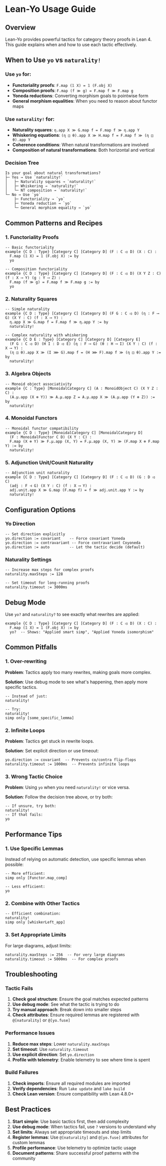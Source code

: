 # Lean-Yo Usage Guide

## Overview

Lean-Yo provides powerful tactics for category theory proofs in Lean 4. This guide explains when and how to use each tactic effectively.

## When to Use `yo` vs `naturality!`

### Use `yo` for:
- **Functoriality proofs**: `F.map (𝟙 X) = 𝟙 (F.obj X)`
- **Composition proofs**: `F.map (f ≫ g) = F.map f ≫ F.map g`
- **Yoneda reductions**: Converting morphism goals to pointwise form
- **General morphism equalities**: When you need to reason about functor maps

### Use `naturality!` for:
- **Naturality squares**: `η.app X ≫ G.map f = F.map f ≫ η.app Y`
- **Whiskering equations**: `(η ◫ θ).app X ≫ H.map f = F.map f ≫ (η ◫ θ).app Y`
- **Coherence conditions**: When natural transformations are involved
- **Composition of natural transformations**: Both horizontal and vertical

### Decision Tree

```
Is your goal about natural transformations?
├─ Yes → Use `naturality!`
│   ├─ Naturality squares → `naturality!`
│   ├─ Whiskering → `naturality!`
│   └─ NT composition → `naturality!`
└─ No → Use `yo`
    ├─ Functoriality → `yo`
    ├─ Yoneda reduction → `yo`
    └─ General morphism equality → `yo`
```

## Common Patterns and Recipes

### 1. Functoriality Proofs

```lean
-- Basic functoriality
example {C D : Type} [Category C] [Category D] (F : C ⥤ D) (X : C) :
  F.map (𝟙 X) = 𝟙 (F.obj X) := by
  yo

-- Composition functoriality  
example {C D : Type} [Category C] [Category D] (F : C ⥤ D) (X Y Z : C) (f : X ⟶ Y) (g : Y ⟶ Z) :
  F.map (f ≫ g) = F.map f ≫ F.map g := by
  yo
```

### 2. Naturality Squares

```lean
-- Simple naturality
example {C D : Type} [Category C] [Category D] (F G : C ⥤ D) (η : F ⟶ G) (X Y : C) (f : X ⟶ Y) :
  η.app X ≫ G.map f = F.map f ≫ η.app Y := by
  naturality!

-- Complex naturality with whiskering
example {C D E : Type} [Category C] [Category D] [Category E]
  (F G : C ⥤ D) (H I : D ⥤ E) (η : F ⟶ G) (θ : H ⟶ I) (X Y : C) (f : X ⟶ Y) :
  (η ◫ θ).app X ≫ (I ⋙ G).map f = (H ⋙ F).map f ≫ (η ◫ θ).app Y := by
  naturality!
```

### 3. Algebra Objects

```lean
-- Monoid object associativity
example {C : Type} [MonoidalCategory C] (A : MonoidObject C) (X Y Z : C) :
  (A.μ.app (X ⊗ Y)) ≫ A.μ.app Z = A.μ.app X ≫ (A.μ.app (Y ⊗ Z)) := by
  naturality!
```

### 4. Monoidal Functors

```lean
-- Monoidal functor compatibility
example {C D : Type} [MonoidalCategory C] [MonoidalCategory D] 
  (F : MonoidalFunctor C D) (X Y : C) :
  F.map (X ⊗ Y) ≫ F.μ.app (X, Y) = F.μ.app (X, Y) ≫ (F.map X ⊗ F.map Y) := by
  naturality!
```

### 5. Adjunction Unit/Counit Naturality

```lean
-- Adjunction unit naturality
example {C D : Type} [Category C] [Category D] (F : C ⥤ D) (G : D ⥤ C) 
  (adj : F ⊣ G) (X Y : C) (f : X ⟶ Y) :
  adj.unit.app X ≫ G.map (F.map f) = f ≫ adj.unit.app Y := by
  naturality!
```

## Configuration Options

### Yo Direction

```lean
-- Set direction explicitly
yo.direction := covariant    -- Force covariant Yoneda
yo.direction := contravariant -- Force contravariant Coyoneda  
yo.direction := auto         -- Let the tactic decide (default)
```

### Naturality Settings

```lean
-- Increase max steps for complex proofs
naturality.maxSteps := 128

-- Set timeout for long-running proofs
naturality.timeout := 3000ms
```

## Debug Mode

Use `yo?` and `naturality?` to see exactly what rewrites are applied:

```lean
example {C D : Type} [Category C] [Category D] (F : C ⥤ D) (X : C) :
  F.map (𝟙 X) = 𝟙 (F.obj X) := by
  yo?  -- Shows: "Applied smart simp", "Applied Yoneda isomorphism"
```

## Common Pitfalls

### 1. Over-rewriting

**Problem**: Tactics apply too many rewrites, making goals more complex.

**Solution**: Use debug mode to see what's happening, then apply more specific tactics.

```lean
-- Instead of just:
naturality!

-- Try:
naturality!
simp only [some_specific_lemma]
```

### 2. Infinite Loops

**Problem**: Tactics get stuck in rewrite loops.

**Solution**: Set explicit direction or use timeout:

```lean
yo.direction := covariant  -- Prevents co/contra flip-flops
naturality.timeout := 1000ms  -- Prevents infinite loops
```

### 3. Wrong Tactic Choice

**Problem**: Using `yo` when you need `naturality!` or vice versa.

**Solution**: Follow the decision tree above, or try both:

```lean
-- If unsure, try both:
naturality!
-- If that fails:
yo
```

## Performance Tips

### 1. Use Specific Lemmas

Instead of relying on automatic detection, use specific lemmas when possible:

```lean
-- More efficient:
simp only [Functor.map_comp]

-- Less efficient:
yo
```

### 2. Combine with Other Tactics

```lean
-- Efficient combination:
naturality!
simp only [whiskerLeft_app]
```

### 3. Set Appropriate Limits

For large diagrams, adjust limits:

```lean
naturality.maxSteps := 256  -- For very large diagrams
naturality.timeout := 5000ms  -- For complex proofs
```

## Troubleshooting

### Tactic Fails

1. **Check goal structure**: Ensure the goal matches expected patterns
2. **Use debug mode**: See what the tactic is trying to do
3. **Try manual approach**: Break down into smaller steps
4. **Check attributes**: Ensure required lemmas are registered with `@[naturality]` or `@[yo.fuse]`

### Performance Issues

1. **Reduce max steps**: Lower `naturality.maxSteps`
2. **Set timeout**: Use `naturality.timeout`
3. **Use explicit direction**: Set `yo.direction`
4. **Profile with telemetry**: Enable telemetry to see where time is spent

### Build Failures

1. **Check imports**: Ensure all required modules are imported
2. **Verify dependencies**: Run `lake update` and `lake build`
3. **Check Lean version**: Ensure compatibility with Lean 4.8.0+

## Best Practices

1. **Start simple**: Use basic tactics first, then add complexity
2. **Use debug mode**: When tactics fail, use `?` versions to understand why
3. **Set limits**: Always set appropriate timeouts and step limits
4. **Register lemmas**: Use `@[naturality]` and `@[yo.fuse]` attributes for custom lemmas
5. **Profile performance**: Use telemetry to optimize tactic usage
6. **Document patterns**: Share successful proof patterns with the community
